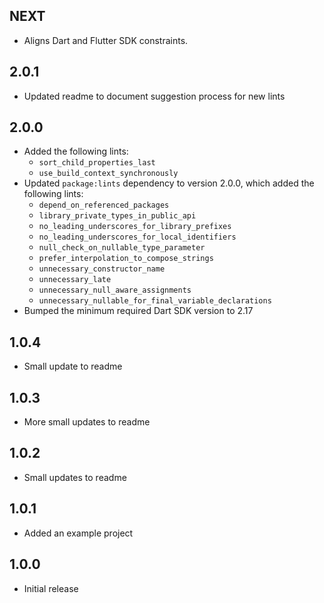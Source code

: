 ## NEXT

* Aligns Dart and Flutter SDK constraints.

## 2.0.1

* Updated readme to document suggestion process for new lints

## 2.0.0

* Added the following lints:
    * `sort_child_properties_last`
    * `use_build_context_synchronously`
* Updated `package:lints` dependency to version 2.0.0, which added the following lints:
    * `depend_on_referenced_packages`
    * `library_private_types_in_public_api`
    * `no_leading_underscores_for_library_prefixes`
    * `no_leading_underscores_for_local_identifiers`
    * `null_check_on_nullable_type_parameter`
    * `prefer_interpolation_to_compose_strings`
    * `unnecessary_constructor_name`
    * `unnecessary_late`
    * `unnecessary_null_aware_assignments`
    * `unnecessary_nullable_for_final_variable_declarations`
* Bumped the minimum required Dart SDK version to 2.17

## 1.0.4

* Small update to readme

## 1.0.3

* More small updates to readme

## 1.0.2

* Small updates to readme

## 1.0.1

* Added an example project

## 1.0.0

* Initial release
